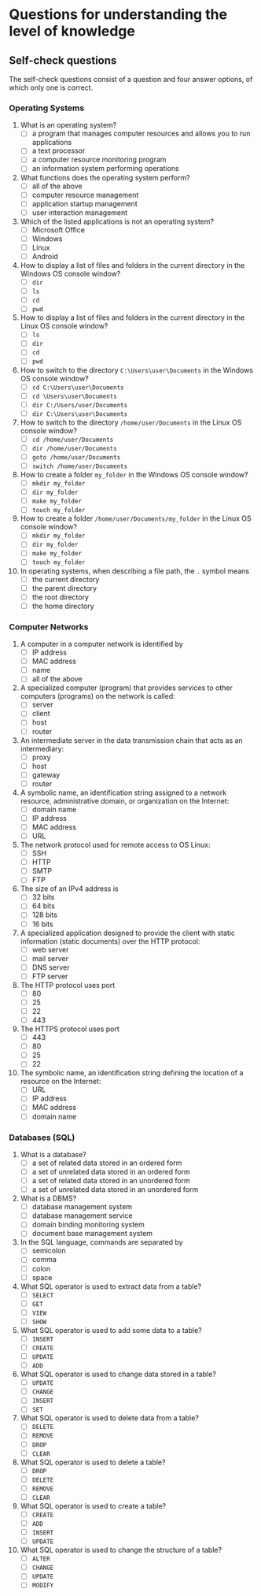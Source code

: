 # Questions for understanding the level of knowledge

## Self-check questions

The self-check questions consist of a question and four answer options, of which only one is correct.

### Operating Systems

1. What is an operating system?
   - [ ] a program that manages computer resources and allows you to run applications
   - [ ] a text processor
   - [ ] a computer resource monitoring program
   - [ ] an information system performing operations
2. What functions does the operating system perform?
   - [ ] all of the above
   - [ ] computer resource management
   - [ ] application startup management
   - [ ] user interaction management
3. Which of the listed applications is not an operating system?
   - [ ] Microsoft Office
   - [ ] Windows
   - [ ] Linux
   - [ ] Android
4. How to display a list of files and folders in the current directory in the Windows OS console window?
   - [ ] `dir`
   - [ ] `ls`
   - [ ] `cd`
   - [ ] `pwd`
5. How to display a list of files and folders in the current directory in the Linux OS console window?
   - [ ] `ls`
   - [ ] `dir`
   - [ ] `cd`
   - [ ] `pwd`
6. How to switch to the directory `C:\Users\user\Documents` in the Windows OS console window?
   - [ ] `cd C:\Users\user\Documents`
   - [ ] `cd \Users\user\Documents`
   - [ ] `dir C:/Users/user/Documents`
   - [ ] `dir C:\Users\user\Documents`
7. How to switch to the directory `/home/user/Documents` in the Linux OS console window?
   - [ ] `cd /home/user/Documents`
   - [ ] `dir /home/user/Documents`
   - [ ] `goto /home/user/Documents`
   - [ ] `switch /home/user/Documents`
8. How to create a folder `my_folder` in the Windows OS console window?
   - [ ] `mkdir my_folder`
   - [ ] `dir my_folder`
   - [ ] `make my_folder`
   - [ ] `touch my_folder`
9. How to create a folder `/home/user/Documents/my_folder` in the Linux OS console window?
   - [ ] `mkdir my_folder`
   - [ ] `dir my_folder`
   - [ ] `make my_folder`
   - [ ] `touch my_folder`
10. In operating systems, when describing a file path, the `.` symbol means
    - [ ] the current directory
    - [ ] the parent directory
    - [ ] the root directory
    - [ ] the home directory

### Computer Networks

1. A computer in a computer network is identified by
   - [ ] IP address
   - [ ] MAC address
   - [ ] name
   - [ ] all of the above
2. A specialized computer (program) that provides services to other computers (programs) on the network is called:
   - [ ] server
   - [ ] client
   - [ ] host
   - [ ] router
3. An intermediate server in the data transmission chain that acts as an intermediary:
   - [ ] proxy
   - [ ] host
   - [ ] gateway
   - [ ] router
4. A symbolic name, an identification string assigned to a network resource, administrative domain, or organization on the Internet:
   - [ ] domain name
   - [ ] IP address
   - [ ] MAC address
   - [ ] URL
5. The network protocol used for remote access to OS Linux:
   - [ ] SSH
   - [ ] HTTP
   - [ ] SMTP
   - [ ] FTP
6. The size of an IPv4 address is
   - [ ] 32 bits
   - [ ] 64 bits
   - [ ] 128 bits
   - [ ] 16 bits
7. A specialized application designed to provide the client with static information (static documents) over the HTTP protocol:
   - [ ] web server
   - [ ] mail server
   - [ ] DNS server
   - [ ] FTP server
8. The HTTP protocol uses port
   - [ ] 80
   - [ ] 25
   - [ ] 22
   - [ ] 443
9. The HTTPS protocol uses port
   - [ ] 443
   - [ ] 80
   - [ ] 25
   - [ ] 22
10. The symbolic name, an identification string defining the location of a resource on the Internet:
    - [ ] URL
    - [ ] IP address
    - [ ] MAC address
    - [ ] domain name

### Databases (SQL)

1. What is a database?
   - [ ] a set of related data stored in an ordered form
   - [ ] a set of unrelated data stored in an ordered form
   - [ ] a set of related data stored in an unordered form
   - [ ] a set of unrelated data stored in an unordered form
2. What is a DBMS?
   - [ ] database management system
   - [ ] database management service
   - [ ] domain binding monitoring system
   - [ ] document base management system
3. In the SQL language, commands are separated by
   - [ ] semicolon
   - [ ] comma
   - [ ] colon
   - [ ] space
4. What SQL operator is used to extract data from a table?
   - [ ] `SELECT`
   - [ ] `GET`
   - [ ] `VIEW`
   - [ ] `SHOW`
5. What SQL operator is used to add some data to a table?
   - [ ] `INSERT`
   - [ ] `CREATE`
   - [ ] `UPDATE`
   - [ ] `ADD`
6. What SQL operator is used to change data stored in a table?
   - [ ] `UPDATE`
   - [ ] `CHANGE`
   - [ ] `INSERT`
   - [ ] `SET`
7. What SQL operator is used to delete data from a table?
   - [ ] `DELETE`
   - [ ] `REMOVE`
   - [ ] `DROP`
   - [ ] `CLEAR`
8. What SQL operator is used to delete a table?
   - [ ] `DROP`
   - [ ] `DELETE`
   - [ ] `REMOVE`
   - [ ] `CLEAR`
9. What SQL operator is used to create a table?
   - [ ] `CREATE`
   - [ ] `ADD`
   - [ ] `INSERT`
   - [ ] `UPDATE`
10. What SQL operator is used to change the structure of a table?
    - [ ] `ALTER`
    - [ ] `CHANGE`
    - [ ] `UPDATE`
    - [ ] `MODIFY`

